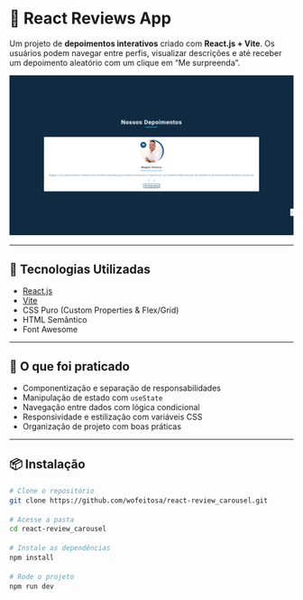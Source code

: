 # 💬 React Reviews App

Um projeto de **depoimentos interativos** criado com **React.js + Vite**. Os usuários podem navegar entre perfis, visualizar descrições e até receber um depoimento aleatório com um clique em “Me surpreenda”.

![Preview do projeto](./public/review-carousel.png)

---

## 🚀 Tecnologias Utilizadas

- [React.js](https://reactjs.org)
- [Vite](https://vitejs.dev/)
- CSS Puro (Custom Properties & Flex/Grid)
- HTML Semântico
- Font Awesome

---

## 🧠 O que foi praticado

- Componentização e separação de responsabilidades
- Manipulação de estado com `useState`
- Navegação entre dados com lógica condicional
- Responsividade e estilização com variáveis CSS
- Organização de projeto com boas práticas

---

## 📦 Instalação

```bash
# Clone o repositório
git clone https://github.com/wofeitosa/react-review_carousel.git

# Acesse a pasta
cd react-review_carousel

# Instale as dependências
npm install

# Rode o projeto
npm run dev

